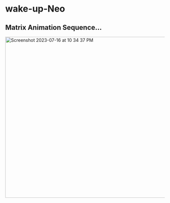 # wake-up-Neo
## Matrix Animation Sequence...
<img width="510" alt="Screenshot 2023-07-16 at 10 34 37 PM" src="https://github.com/sudo-self/wake-up-Neo/assets/119916323/50f853fa-bb9b-446e-9ddb-e140ef65c39a">

